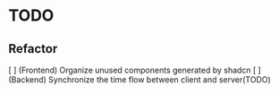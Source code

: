 # TODO

## Refactor

[ ] (Frontend) Organize unused components generated by shadcn
[ ] (Backend) Synchronize the time flow between client and server(TODO)

